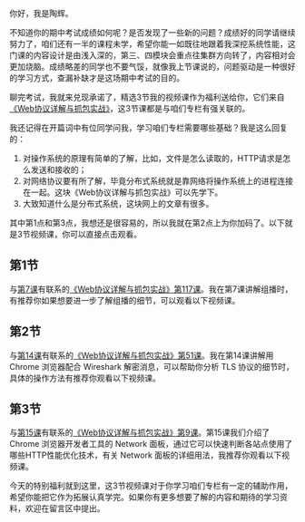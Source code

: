 你好，我是陶辉。

不知道你的期中考试成绩如何呢？是否发现了一些新的问题？成绩好的同学请继续努力了，咱们还有一半的课程未学，希望你能一如既往地跟着我深挖系统性能，这门课的内容设计是由浅入深的，第三、四模块会重点往集群方向转了，内容相对会更加烧脑。成绩略差的同学也不要气馁，就像我上节课说的，问题驱动是一种很好的学习方式，查漏补缺才是这场期中考试的目的。

聊完考试，我就来兑现承诺了，精选3节我的视频课作为福利送给你，它们来自[《Web协议详解与抓包实战》][Web]，这3节课都是与咱们专栏有强关联的。

我还记得在开篇词中有位同学问我，学习咱们专栏需要哪些基础？我是这么回复的：

1.  对操作系统的原理有简单的了解，比如，文件是怎么读取的，HTTP请求是怎么发送和接收的；
2.  对网络协议要有所了解，毕竟分布式系统就是靠网络将操作系统上的进程连接在一起。这块《Web协议详解与抓包实战》可以先学下。
3.  大致知道什么是分布式系统，这块网上的文章有很多。

其中第1点和第3点，我想还是很容易的，所以我就在第2点上为你加码了。以下就是3节视频课，你可以直接点击观看。

## 第1节

与[第7课][7]有联系的[《Web协议详解与抓包实战》第117课][Web_117]。我在第7课讲解组播时，有推荐你如果想要进一步了解组播的细节，可以观看以下视频课。

## 第2节

与[第14课][14]有联系的[《Web协议详解与抓包实战》第51课][Web_51]。我在第14课讲解用 Chrome 浏览器配合 Wireshark 解密消息，可以帮助你分析 TLS 协议的细节时，具体的操作方法有推荐你观看以下视频课。

## 第3节

与[第15课][15]有联系的[《Web协议详解与抓包实战》第9课][Web_9]。第15课我们介绍了 Chrome 浏览器开发者工具的 Network 面板，通过它可以快速判断各站点使用了哪些HTTP性能优化技术，有关 Network 面板的详细用法，我推荐你观看以下视频课。

今天的特别福利就到这里，这3节视频课对于你学习咱们专栏有一定的辅助作用，希望你能把它作为拓展认真学完。如果你有更多想要了解的内容和期待的学习资料，欢迎在留言区中提出。


[Web]: https://time.geekbang.org/course/detail/100026801-93596
[7]: https://time.geekbang.org/column/article/235302
[Web_117]: https://time.geekbang.org/course/detail/175-134405
[14]: https://time.geekbang.org/column/article/241632
[Web_51]: https://time.geekbang.org/course/detail/175-104932
[15]: https://time.geekbang.org/column/article/242667
[Web_9]: https://time.geekbang.org/course/detail/175-93594


